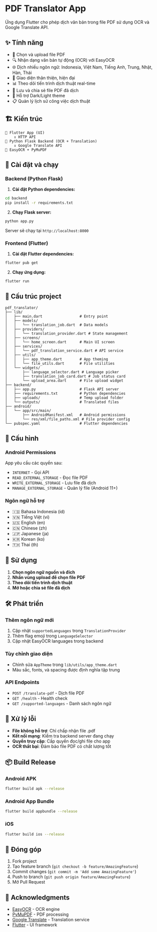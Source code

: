 # PDF Translator App

Ứng dụng Flutter cho phép dịch văn bản trong file PDF sử dụng OCR và Google Translate API.

## ✨ Tính năng

- 📄 Chọn và upload file PDF
- 🔍 Nhận dạng văn bản tự động (OCR) với EasyOCR
- 🌐 Dịch nhiều ngôn ngữ: Indonesia, Việt Nam, Tiếng Anh, Trung, Nhật, Hàn, Thái
- 📱 Giao diện thân thiện, hiện đại
- 📊 Theo dõi tiến trình dịch thuật real-time
- 💾 Lưu và chia sẻ file PDF đã dịch
- 🎨 Hỗ trợ Dark/Light theme
- 📋 Quản lý lịch sử công việc dịch thuật

## 🏗️ Kiến trúc

```
📱 Flutter App (UI)
    ↕️ HTTP API
🐍 Python Flask Backend (OCR + Translation)
    ↕️ Google Translate API
🤖 EasyOCR + PyMuPDF
```

## 🚀 Cài đặt và chạy

### Backend (Python Flask)

1. **Cài đặt Python dependencies:**
```bash
cd backend
pip install -r requirements.txt
```

2. **Chạy Flask server:**
```bash
python app.py
```
Server sẽ chạy tại `http://localhost:8000`

### Frontend (Flutter)

1. **Cài đặt Flutter dependencies:**
```bash
flutter pub get
```

2. **Chạy ứng dụng:**
```bash
flutter run
```

## 📁 Cấu trúc project

```
pdf_translator/
├── lib/
│   ├── main.dart                 # Entry point
│   ├── models/
│   │   └── translation_job.dart  # Data models
│   ├── providers/
│   │   └── translation_provider.dart # State management
│   ├── screens/
│   │   └── home_screen.dart      # Main UI screen
│   ├── services/
│   │   └── pdf_translation_service.dart # API service
│   ├── utils/
│   │   ├── app_theme.dart        # App theming
│   │   └── file_utils.dart       # File utilities
│   └── widgets/
│       ├── language_selector.dart # Language picker
│       ├── translation_job_card.dart # Job status card
│       └── upload_area.dart      # File upload widget
├── backend/
│   ├── app.py                    # Flask API server
│   ├── requirements.txt          # Python dependencies
│   ├── uploads/                  # Temp upload folder
│   └── outputs/                  # Translated files
├── android/
│   └── app/src/main/
│       ├── AndroidManifest.xml   # Android permissions
│       └── res/xml/file_paths.xml # File provider config
└── pubspec.yaml                  # Flutter dependencies
```

## 🔧 Cấu hình

### Android Permissions
App yêu cầu các quyền sau:
- `INTERNET` - Gọi API
- `READ_EXTERNAL_STORAGE` - Đọc file PDF
- `WRITE_EXTERNAL_STORAGE` - Lưu file đã dịch
- `MANAGE_EXTERNAL_STORAGE` - Quản lý file (Android 11+)

### Ngôn ngữ hỗ trợ
- 🇮🇩 Bahasa Indonesia (id)
- 🇻🇳 Tiếng Việt (vi)
- 🇺🇸 English (en)
- 🇨🇳 Chinese (zh)
- 🇯🇵 Japanese (ja)
- 🇰🇷 Korean (ko)
- 🇹🇭 Thai (th)

## 🎯 Sử dụng

1. **Chọn ngôn ngữ nguồn và đích**
2. **Nhấn vùng upload để chọn file PDF**
3. **Theo dõi tiến trình dịch thuật**
4. **Mở hoặc chia sẻ file đã dịch**

## 🛠️ Phát triển

### Thêm ngôn ngữ mới
1. Cập nhật `supportedLanguages` trong `TranslationProvider`
2. Thêm flag emoji trong `LanguageSelector`
3. Cập nhật EasyOCR languages trong backend

### Tùy chỉnh giao diện
- Chỉnh sửa `AppTheme` trong `lib/utils/app_theme.dart`
- Màu sắc, fonts, và spacing được định nghĩa tập trung

### API Endpoints
- `POST /translate-pdf` - Dịch file PDF
- `GET /health` - Health check
- `GET /supported-languages` - Danh sách ngôn ngữ

## 🐛 Xử lý lỗi

- **File không hỗ trợ**: Chỉ chấp nhận file .pdf
- **Kết nối mạng**: Kiểm tra backend server đang chạy
- **Quyền truy cập**: Cấp quyền đọc/ghi file cho app
- **OCR thất bại**: Đảm bảo file PDF có chất lượng tốt

## 📦 Build Release

### Android APK
```bash
flutter build apk --release
```

### Android App Bundle
```bash
flutter build appbundle --release
```

### iOS
```bash
flutter build ios --release
```

## 🤝 Đóng góp

1. Fork project
2. Tạo feature branch (`git checkout -b feature/AmazingFeature`)
3. Commit changes (`git commit -m 'Add some AmazingFeature'`)
4. Push to branch (`git push origin feature/AmazingFeature`)
5. Mở Pull Request



## 🙏 Acknowledgments

- [EasyOCR](https://github.com/JaidedAI/EasyOCR) - OCR engine
- [PyMuPDF](https://github.com/pymupdf/PyMuPDF) - PDF processing
- [Google Translate](https://translate.google.com/) - Translation service
- [Flutter](https://flutter.dev/) - UI framework
